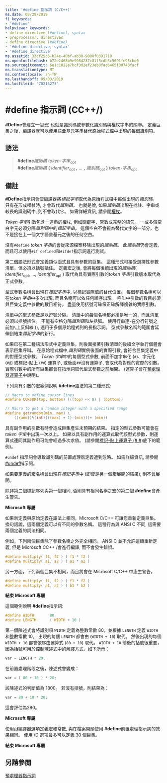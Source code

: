 ```yaml
---
title: '#define 指示詞 (C/C++)'
ms.date: 08/29/2019
f1_keywords:
- '#define'
helpviewer_keywords:
- define directive (#define), syntax
- preprocessor, directives
- define directive (#define)
- '#define directive, syntax'
- '#define directive'
ms.assetid: 33cf25c6-b24e-40bf-ab30-9008f0391710
ms.openlocfilehash: b72e2468b9e9984237c81f5cdb3c5691fe95cbd0
ms.sourcegitcommit: 6e1c1822e7bcf3d2ef23eb8fac6465f88743facf
ms.translationtype: MT
ms.contentlocale: zh-TW
ms.lasthandoff: 09/03/2019
ms.locfileid: "70216273"
---
```

# <a name="define-directive-cc"></a>#define 指示詞 (CC++/)

**#Define**會建立一個*宏*, 也就是識別碼或參數化識別碼與權杖字串的關聯。 定義巨集之後，編譯器就可以使用語彙基元字串替代原始程式檔中出現的每個識別項。

## <a name="syntax"></a>語法

> **#define***識別碼* *token-字串*<sub>opt</sub>\
> **#define***識別碼* **(** *identifier*<sub>opt</sub> **,** ... **,** *識別碼*<sub>opt</sub> **)** *token-字串*<sub>opt</sub>

## <a name="remarks"></a>備註

**#Define**指示詞會使編譯器將*標記字串*取代為原始程式檔中每個出現的*識別碼*。 只有在形成權杖時, 才會取代*識別碼*。 也就是說, 如果*識別碼*出現在批註、字串或較長的識別碼中, 則不會取代它。 如需詳細資訊, 請參閱[權杖](../cpp/tokens-cpp.md)。

*Token 字串*引數包含一連串的權杖, 例如關鍵字、常數或完整的語句。 一或多個空白字元必須分隔*識別碼*中的*標記字串*。 這個空白不會視為替代文字的一部分，也不是接在上一個文字語彙基元之後的任何空白。

沒有`#define` *token 字串*的會從來源檔案移除出現的*識別碼*。 此*識別碼*仍會定義, 而且可以使用`#if defined`和`#ifdef`指示詞進行測試。

第二個語法形式會定義類似函式且具有參數的巨集。 這種形式可接受選擇性參數清單，但必須以括號括住。 定義宏之後, 會將每個後續出現的*識別碼*( *identifier*<sub>opt</sub>, ..., *identifier*<sub>opt</sub> ) 取代為具有實際引數的*token 字串*引數版本取代為正式參數。

型式參數名稱會出現在*標記字串*中, 以標記實際值的替代位置。 每個參數名稱可以在*token 字串*中多次出現, 而且名稱可以依任何順序出現。 呼叫中引數的數目必須與巨集定義中參數的數目相符。 盡量使用括號可確保正確解譯複雜的實際引數。

清單中的型式參數是以逗號分隔。 清單中的每個名稱都必須是唯一的，而且清單必須以括號括住。 不能有空格分隔*識別碼*和左括弧。 使用行串連-在分行符號之前加`\`上反斜線 (), 適用于多個原始程式列的長指示詞。 型式參數名稱的範圍會延伸到結束*標記字串*的新行。

如果已在第二種語法形式中定義巨集，則後面接著引數清單的後續文字執行個體會表示巨集呼叫。 在原始程式檔中,*識別碼*實例後面的實際引數, 會符合巨集定義中的對應型式參數。 *Token 字串*中的每個型式參數, 前面不加字串化 (`#`)、字元化 (`#@`) 或標記-貼上 (`##`) 運算子, 或後面`##`沒有運算子, 會取代為對應的實際的引數。 實際引數中的所有巨集都會在指示詞取代型式參數之前展開。 (運算子會在[預處理器運算子](../preprocessor/preprocessor-operators.md)中說明)。

下列具有引數的宏範例說明 **#define**語法的第二種形式:

```C
// Macro to define cursor lines
#define CURSOR(top, bottom) (((top) << 8) | (bottom))

// Macro to get a random integer with a specified range
#define getrandom(min, max) \
    ((rand()%(int)(((max) + 1)-(min)))+ (min))
```

具有副作用的引數有時會造成巨集產生未預期的結果。 指定的型式參數可能會在*token 字串*中出現一次以上。 如果以具有副作用的運算式取代該型式參數，則運算式連同其副作用可能會經過多次求值。 (請參閱[標記-貼上運算子 (# #)](../preprocessor/token-pasting-operator-hash-hash.md)底下的範例)。

`#undef` 指示詞會導致識別碼的前置處理器定義遭到忽略。 如需詳細資訊, 請參閱[#undef](../preprocessor/hash-undef-directive-c-cpp.md)指示詞。

如果要定義的宏名稱會出現在*標記字串*中 (即使是另一個宏展開的結果), 則不會展開。

除非第二個標記序列與第一個相同, 否則具有相同名稱之宏的第二個 **#define**會產生警告。

**Microsoft 專屬**

如果新定義與原始定義在語法上相同，Microsoft C/C++ 可讓您重新定義巨集。 換句話說，這兩個定義可以有不同的參數名稱。 這種行為與 ANSI C 不同, 這需要兩個定義的詞法相同。

例如，下列兩個巨集除了參數名稱之外完全相同。 ANSI C 並不允許這類重新定義, 但是 Microsoft CC++ /會進行編譯, 而不會發生錯誤。

```C
#define multiply( f1, f2 ) ( f1 * f2 )
#define multiply( a1, a2 ) ( a1 * a2 )
```

另一方面，下列兩個巨集不相同，而且將會在 Microsoft C/C++ 中產生警告。

```C
#define multiply( f1, f2 ) ( f1 * f2 )
#define multiply( a1, a2 ) ( b1 * b2 )
```

**結束 Microsoft 專屬**

這個範例說明 **#define**指示詞:

```C
#define WIDTH       80
#define LENGTH      ( WIDTH + 10 )
```

第一個陳述式會將識別項 `WIDTH` 定義為整數常數 80，並根據 `LENGTH` 定義 `WIDTH` 和整數常數 10。 出現的每個 `LENGTH` 都會由 (`WIDTH + 10`) 取代。 然後出現的每個 `WIDTH + 10` 都會依序由運算式 (`80 + 10`) 取代。 `WIDTH + 10` 前後的括號很重要，因為括號可用於控制陳述式中的解譯方式，如下所示：

```C
var = LENGTH * 20;
```

在前置處理階段之後，陳述式會變成：

```C
var = ( 80 + 10 ) * 20;
```

該陳述式的判斷值為 1800。 若沒有括號，則結果為：

```C
var = 80 + 10 * 20;
```

這會評估為280。

**Microsoft 專屬**

使用[/d](../build/reference/d-preprocessor-definitions.md)編譯器選項定義宏和常數, 與在檔案開頭使用 **#define**前置處理指示詞的效果相同。 使用 /D 選項最多可以定義 30 個巨集。

**結束 Microsoft 專屬**

## <a name="see-also"></a>另請參閱

[預處理器指示詞](../preprocessor/preprocessor-directives.md)
